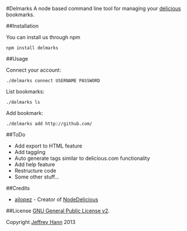 #Delmarks
A node based command line tool for managing your [delicious](https://delicious.com/obihann) bookmarks.

##Installation

You can install us through npm

    npm install delmarks

##Usage

Connect your account:

    ./delmarks connect USERNAME PASSWORD

List bookmarks:

    ./delmarks ls

Add bookmark:

    ./delmarks add http://github.com/

##ToDo
* Add export to HTML feature
* Add taggiing
* Auto generate tags similar to delicious.com functionality
* Add help feature
* Restructure code
* Some other stuff...

##Credits
* [ajlopez](https://github.com/ajlopez) - Creator of [NodeDelicious](https://github.com/ajlopez/NodeDelicious)

##License
[GNU General Public License v2](http://www.gnu.org/licenses/gpl-2.0.html).

Copyright [Jeffrey Hann](http://jeffreyhann.ca/) 2013
